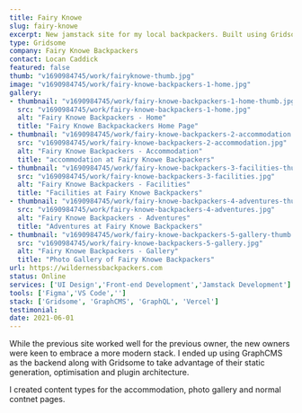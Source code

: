 ```yaml
---
title: Fairy Knowe
slug: fairy-knowe
excerpt: New jamstack site for my local backpackers. Built using Gridsome & GraphCMS.
type: Gridsome
company: Fairy Knowe Backpackers
contact: Locan Caddick
featured: false
thumb: "v1690984745/work/fairyknowe-thumb.jpg"
image: "v1690984745/work/fairy-knowe-backpackers-1-home.jpg"
gallery:
- thumbnail: "v1690984745/work/fairy-knowe-backpackers-1-home-thumb.jpg"
  src: "v1690984745/work/fairy-knowe-backpackers-1-home.jpg"
  alt: "Fairy Knowe Backpackers - Home"
  title: "Fairy Knowe Backpackackers Home Page"
- thumbnail: "v1690984745/work/fairy-knowe-backpackers-2-accommodation.jpg"
  src: "v1690984745/work/fairy-knowe-backpackers-2-accommodation.jpg"
  alt: "Fairy Knowe Backpackers - Accommodation"
  title: "accommodation at Fairy Knowe Backpackers"
- thumbnail: "v1690984745/work/fairy-knowe-backpackers-3-facilities-thumb.jpg"
  src: "v1690984745/work/fairy-knowe-backpackers-3-facilities.jpg"
  alt: "Fairy Knowe Backpackers - Facilities"
  title: "Facilities at Fairy Knowe Backpackers"
- thumbnail: "v1690984745/work/fairy-knowe-backpackers-4-adventures-thumb.jpg"
  src: "v1690984745/work/fairy-knowe-backpackers-4-adventures.jpg"
  alt: "Fairy Knowe Backpackers - Adventures"
  title: "Adventures at Fairy Knowe Backpackers"
- thumbnail: "v1690984745/work/fairy-knowe-backpackers-5-gallery-thumb.jpg"
  src: "v1690984745/work/fairy-knowe-backpackers-5-gallery.jpg"
  alt: "Fairy Knowe Backpackers - Gallery"
  title: "Photo Gallery of Fairy Knowe Backpackers"
url: https://wildernessbackpackers.com
status: Online
services: ['UI Design','Front-end Development','Jamstack Development']
tools: ['Figma','VS Code','']
stack: ['Gridsome', 'GraphCMS', 'GraphQL', 'Vercel']
testimonial: 
date: 2021-06-01
---
```

While the previous site worked well for the previous owner, the new owners were keen to embrace a more modern stack. I ended up using GraphCMS as the backend along with Gridsome to take advantage of their static generation, optimisation and plugin architecture.

I created content types for the accommodation, photo gallery and normal contnet pages.

